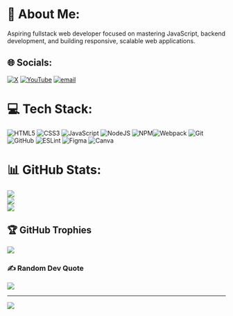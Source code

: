 # 💫 About Me:
Aspiring fullstack web developer focused on mastering JavaScript, backend development, and building responsive, scalable web applications.<br>


## 🌐 Socials:
[![X](https://img.shields.io/badge/X-black.svg?logo=X&logoColor=white)](https://x.com/aqeell_sheikh) [![YouTube](https://img.shields.io/badge/YouTube-%23FF0000.svg?logo=YouTube&logoColor=white)](https://youtube.com/@codewithaqeell) [![email](https://img.shields.io/badge/Email-D14836?logo=gmail&logoColor=white)](mailto:Sheikhakeelw01@gmail.com) 

# 💻 Tech Stack:
 ![HTML5](https://img.shields.io/badge/html5-%23E34F26.svg?style=for-the-badge&logo=html5&logoColor=white) ![CSS3](https://img.shields.io/badge/css3-%231572B6.svg?style=for-the-badge&logo=css3&logoColor=white) ![JavaScript](https://img.shields.io/badge/javascript-%23323330.svg?style=for-the-badge&logo=javascript&logoColor=%23F7DF1E) ![NodeJS](https://img.shields.io/badge/node.js-6DA55F?style=for-the-badge&logo=node.js&logoColor=white) ![NPM](https://img.shields.io/badge/NPM-%23CB3837.svg?style=for-the-badge&logo=npm&logoColor=white)![Webpack](https://img.shields.io/badge/webpack-%238DD6F9.svg?style=for-the-badge&logo=webpack&logoColor=black) ![Git](https://img.shields.io/badge/git-%23F05033.svg?style=for-the-badge&logo=git&logoColor=white) ![GitHub](https://img.shields.io/badge/github-%23121011.svg?style=for-the-badge&logo=github&logoColor=white) ![ESLint](https://img.shields.io/badge/ESLint-4B3263?style=for-the-badge&logo=eslint&logoColor=white) ![Figma](https://img.shields.io/badge/figma-%23F24E1E.svg?style=for-the-badge&logo=figma&logoColor=white) ![Canva](https://img.shields.io/badge/Canva-%2300C4CC.svg?style=for-the-badge&logo=Canva&logoColor=white)
# 📊 GitHub Stats:
![](https://github-readme-stats.vercel.app/api?username=aqeel-sheikh&theme=dark&hide_border=true&include_all_commits=true&count_private=true)<br/>
![](https://nirzak-streak-stats.vercel.app/?user=aqeel-sheikh&theme=dark&hide_border=true)<br/>
![](https://github-readme-stats.vercel.app/api/top-langs/?username=aqeel-sheikh&theme=dark&hide_border=true&include_all_commits=true&count_private=true&layout=compact)

## 🏆 GitHub Trophies
![](https://github-profile-trophy.vercel.app/?username=aqeel-sheikh&theme=radical&no-frame=true&no-bg=true&margin-w=4)

### ✍️ Random Dev Quote
![](https://quotes-github-readme.vercel.app/api?type=horizontal&theme=radical)

---
[![](https://visitcount.itsvg.in/api?id=aqeel-sheikh&icon=0&color=0)](https://visitcount.itsvg.in)

<!-- Proudly created with GPRM ( https://gprm.itsvg.in ) -->
